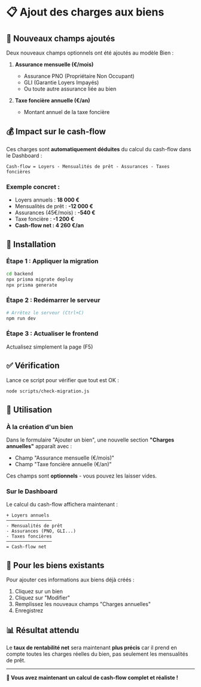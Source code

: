 # 📋 Ajout des charges aux biens

## 🎯 Nouveaux champs ajoutés

Deux nouveaux champs optionnels ont été ajoutés au modèle Bien :

1. **Assurance mensuelle (€/mois)** 
   - Assurance PNO (Propriétaire Non Occupant)
   - GLI (Garantie Loyers Impayés)
   - Ou toute autre assurance liée au bien

2. **Taxe foncière annuelle (€/an)**
   - Montant annuel de la taxe foncière

## 💰 Impact sur le cash-flow

Ces charges sont **automatiquement déduites** du calcul du cash-flow dans le Dashboard :

```
Cash-flow = Loyers - Mensualités de prêt - Assurances - Taxes foncières
```

### Exemple concret :
- Loyers annuels : **18 000 €**
- Mensualités de prêt : **-12 000 €**
- Assurances (45€/mois) : **-540 €**
- Taxe foncière : **-1 200 €**
- **Cash-flow net : 4 260 €/an**

## 🚀 Installation

### Étape 1 : Appliquer la migration
```bash
cd backend
npx prisma migrate deploy
npx prisma generate
```

### Étape 2 : Redémarrer le serveur
```bash
# Arrêtez le serveur (Ctrl+C)
npm run dev
```

### Étape 3 : Actualiser le frontend
Actualisez simplement la page (F5)

## ✅ Vérification

Lance ce script pour vérifier que tout est OK :
```bash
node scripts/check-migration.js
```

## 📝 Utilisation

### À la création d'un bien
Dans le formulaire "Ajouter un bien", une nouvelle section **"Charges annuelles"** apparaît avec :
- Champ "Assurance mensuelle (€/mois)"
- Champ "Taxe foncière annuelle (€/an)"

Ces champs sont **optionnels** - vous pouvez les laisser vides.

### Sur le Dashboard
Le calcul du cash-flow affichera maintenant :
```
+ Loyers annuels
─────────────────
- Mensualités de prêt
- Assurances (PNO, GLI...)
- Taxes foncières
─────────────────
= Cash-flow net
```

## 🔄 Pour les biens existants

Pour ajouter ces informations aux biens déjà créés :
1. Cliquez sur un bien
2. Cliquez sur "Modifier"
3. Remplissez les nouveaux champs "Charges annuelles"
4. Enregistrez

## 📊 Résultat attendu

Le **taux de rentabilité net** sera maintenant **plus précis** car il prend en compte toutes les charges réelles du bien, pas seulement les mensualités de prêt.

---

**🎉 Vous avez maintenant un calcul de cash-flow complet et réaliste !**
